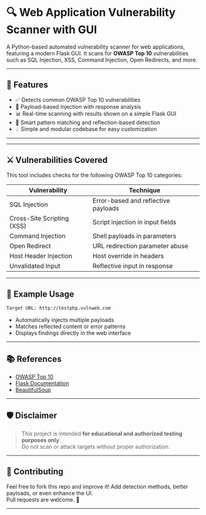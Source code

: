 
# 🔍 Web Application Vulnerability Scanner with GUI

A Python-based automated vulnerability scanner for web applications, featuring a modern Flask GUI. It scans for **OWASP Top 10** vulnerabilities such as SQL Injection, XSS, Command Injection, Open Redirects, and more.


---

## 📌 Features

- ✅ Detects common OWASP Top 10 vulnerabilities
- 💉 Payload-based injection with response analysis
- 📊 Real-time scanning with results shown on a simple Flask GUI
- 🧠 Smart pattern matching and reflection-based detection
- 💡 Simple and modular codebase for easy customization

---


---



## ⚔️ Vulnerabilities Covered

This tool includes checks for the following OWASP Top 10 categories:

| Vulnerability            | Technique                          |
|--------------------------|------------------------------------|
| SQL Injection            | Error-based and reflective payloads |
| Cross-Site Scripting (XSS) | Script injection in input fields |
| Command Injection        | Shell payloads in parameters       |
| Open Redirect            | URL redirection parameter abuse    |
| Host Header Injection    | Host override in headers           |
| Unvalidated Input        | Reflective input in response       |

---


## 🧪 Example Usage

```bash
Target URL: http://testphp.vulnweb.com
```

- Automatically injects multiple payloads
- Matches reflected content or error patterns
- Displays findings directly in the web interface

---

## 📚 References

- [OWASP Top 10](https://owasp.org/www-project-top-ten/)
- [Flask Documentation](https://flask.palletsprojects.com/)
- [BeautifulSoup](https://www.crummy.com/software/BeautifulSoup/)

---

## 🛡️ Disclaimer

> This project is intended **for educational and authorized testing purposes only**.  
> Do not scan or attack targets without proper authorization.

---

## 🤝 Contributing

Feel free to fork this repo and improve it! Add detection methods, better payloads, or even enhance the UI.  
Pull requests are welcome. 🚀

---


